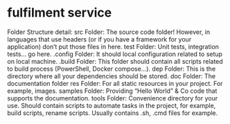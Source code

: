 # fulfilment service

Folder Structure detail:
src Folder: The source code folder! However, in languages that use headers (or if you have a framework for your application) don’t put those files in here.
test Folder: Unit tests, integration tests… go here.
.config Folder: It should local configuration related to setup on local machine.
.build Folder: This folder should contain all scripts related to build process (PowerShell, Docker compose…).
dep Folder: This is the directory where all your dependencies should be stored.
doc Folder: The documentation folder
res Folder: For all static resources in your project. For example, images.
samples Folder: Providing “Hello World” & Co code that supports the documentation.
tools Folder: Convenience directory for your use. Should contain scripts to automate tasks in the project, for example, build scripts, rename scripts. Usually contains .sh, .cmd files for example.
